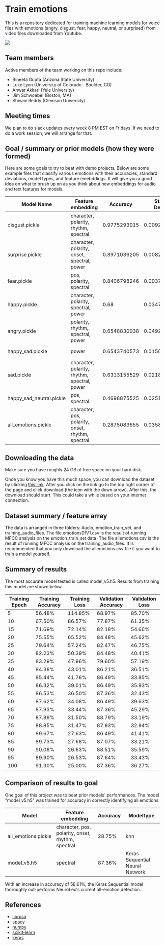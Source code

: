 # Train emotions

This is a repository dedicated for training machine learning models for voice files with emotions (angry, disgust, fear, happy, neutral, or surprised) from video files downloaded from Youtube.

![](https://media.giphy.com/media/3o6nUNpJn4VznakjKM/giphy.gif)

## Team members

Active members of the team working on this repo include:

* Bineeta Gupta (Arizona State University) 
* Luke Lyon (University of Colorado - Boulder, CO)
* Anwar Akkari (Yale University) 
* Jim Schwoebel (Boston, MA) 
* Shivani Reddy (Clemson University) 

## Meeting times 

We plan to do slack updates every week 8 PM EST on Fridays. If we need to do a work session, we will arrange for that. 

## Goal / summary or prior models (how they were formed)  

Here are some goals to try to beat with demo projects. Below are some example files that classify various emotions with their accuracies, standard deviations, model types, and feature emebddings. It will give you a good idea on what to brush up on as you think about new embeddings for audio and text features for models. 

| Model Name	| Feature embedding | Accuracy	| Standard Deviation	| Modeltype| 
| ------------- | ------------- | ------------- | ------------- |------------- |
| disgust.pickle |	character, polarity, rhythm, spectral| 0.9775293015 |	0.009225004885	| random forest|
| surprise.pickle | character, polarity, onset, spectral, power |	0.8971036205 |	0.008219397678	| knn | 
| fear.pickle	| pos, polarity, spectral | 0.8406798246	| 0.003728070175	| knn |
| happy.pickle	| character, polarity, spectral, power | 0.68	| 0.03479685397	| hard voting |
| angry.pickle |	polarity, rhythm, spectral, power| 0.6548830038 |	0.04924646135	| gradient boosting |
| happy_sad.pickle	| power | 0.6543740573 |	0.01507843069 |	logistic regression |
| sad.pickle | character, polarity, rhythm, spectral, power |	0.6313155529	| 0.02186253158	| hard voting |
| happy_sad_neutral.pickle	| pos, spectral | 0.4698875525	| 0.02512849173	| logistic regression |
| all_emotions.pickle | character, pos, polarity, onset, rhythm, spectral |	0.2875083655	| 0.0358943377 |	knn | 

## Downloading the data

Make sure you have roughly 24 GB of free space on your hard disk.

Once you know you have this much space, you can download the dataset by clicking [this link](https://drive.google.com/open?id=1CA_9LR8q9npnmfCFcwtrdjB-kDN9g2QD). After you click on the link go to the top right corner of the page and click download (the icon with the down arrow). After this, the download should start. This could take a while based on your internet connection.

## Dataset summary / feature array 

The data is arranged in three folders: Audio, emotion_train_set, and training_audio_files. The file emotionsDfV1.csv is the result of running MFCC analysis on the emotion_train_set data. The file allemotions.csv is the result of running MFCC analysis on the training_audio_files. It is recommended that you only download the allemotions.csv file if you want to train a model yourself.
 
## Summary of results

The most accurate model tested is called model_v5.h5. Results from training this model are shown below.

| Training Epoch | Training Accuracy | Training Loss | Validation Accuracy | Validation Loss |
| --- | --- | --- | --- | --- |
| 5 | 56.48% | 114.85% | 68.97% | 85.70% |
| 10 | 67.50% | 86.57% | 77.87% | 61.35% |
| 15 | 71.69% | 72.14% | 82.18% | 54.66% |
| 20 | 75.55% | 65.52% | 84.48% | 45.62% |
| 25 | 79.64% | 57.24% | 82.47% | 46.75% |
| 30 | 82.23% | 50.39% | 84.48% | 40.41% |
| 35 | 83.29% | 47.96% | 79.60% | 57.19% |
| 40 | 84.38% | 43.01% | 86.21% | 36.51% |
| 45 | 85.44% | 41.76% | 86.49% | 33.85% |
| 50 | 86.32% | 39.01% | 86.49% | 35.93% |
| 55 | 86.53% | 36.50% | 87.36% | 32.43% |
| 60 | 87.62% | 34.08% | 86.49% | 39.63% |
| 65 | 87.93% | 33.44% | 87.36% | 45.29% |
| 70 | 87.89% | 31.50% | 88.79% | 33.19% |
| 75 | 88.85% | 31.47% | 87.93% | 32.94% |
| 80 | 89.67% | 27.63% | 86.49% | 41.41% |
| 85 | 89.73% | 27.68% | 87.07% | 33.21% |
| 90 | 90.08% | 26.63% | 88.51% | 35.59% |
| 95 | 89.90% | 26.53% | 87.64% | 33.43% |
| 100 | 91.30% | 25.00% | 87.36% | 36.27% |

## Comparison of results to goal

One goal of this project was to beat prior models' performances. The model "model_v5.h5" was trained for accuracy in correctly identifying all emotions. 

| Model | Feature embedding | Accuracy | Modeltype|
| --- | --- | --- | --- |
| all_emotions.pickle | character, pos, polarity, onset, rhythm, spectral | 28.75% | knn |
| model_v5.h5 | spectral | 87.36% | Keras Sequential Neural Network |

With an increase in accuracy of 58.61%, the Keras Sequential model thoroughly out-performs NeuroLex's current all-emotion detection. 


## References 
* [librosa](https://github.com/librosa/librosa)
* [spacy](https://spacy.io/)
* [numpy](http://www.numpy.org/)
* [scikit-learn](http://scikit-learn.org/stable/index.html)
* [keras](https://keras.io/)
